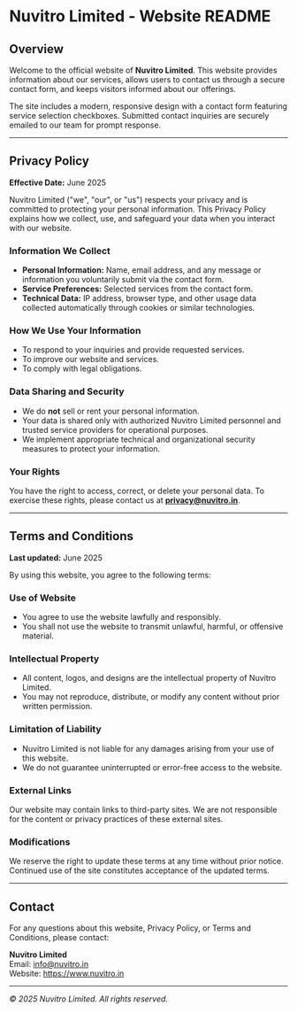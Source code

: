 # Nuvitro Limited - Website README

## Overview

Welcome to the official website of **Nuvitro Limited**. This website provides information about our services, allows users to contact us through a secure contact form, and keeps visitors informed about our offerings.

The site includes a modern, responsive design with a contact form featuring service selection checkboxes. Submitted contact inquiries are securely emailed to our team for prompt response.

---

## Privacy Policy

**Effective Date:** June 2025

Nuvitro Limited ("we", "our", or "us") respects your privacy and is committed to protecting your personal information. This Privacy Policy explains how we collect, use, and safeguard your data when you interact with our website.

### Information We Collect

- **Personal Information:** Name, email address, and any message or information you voluntarily submit via the contact form.
- **Service Preferences:** Selected services from the contact form.
- **Technical Data:** IP address, browser type, and other usage data collected automatically through cookies or similar technologies.

### How We Use Your Information

- To respond to your inquiries and provide requested services.
- To improve our website and services.
- To comply with legal obligations.

### Data Sharing and Security

- We do **not** sell or rent your personal information.
- Your data is shared only with authorized Nuvitro Limited personnel and trusted service providers for operational purposes.
- We implement appropriate technical and organizational security measures to protect your information.

### Your Rights

You have the right to access, correct, or delete your personal data. To exercise these rights, please contact us at **privacy@nuvitro.in**.

---

## Terms and Conditions

**Last updated:** June 2025

By using this website, you agree to the following terms:

### Use of Website

- You agree to use the website lawfully and responsibly.
- You shall not use the website to transmit unlawful, harmful, or offensive material.

### Intellectual Property

- All content, logos, and designs are the intellectual property of Nuvitro Limited.
- You may not reproduce, distribute, or modify any content without prior written permission.

### Limitation of Liability

- Nuvitro Limited is not liable for any damages arising from your use of this website.
- We do not guarantee uninterrupted or error-free access to the website.

### External Links

Our website may contain links to third-party sites. We are not responsible for the content or privacy practices of these external sites.

### Modifications

We reserve the right to update these terms at any time without prior notice. Continued use of the site constitutes acceptance of the updated terms.

---

## Contact

For any questions about this website, Privacy Policy, or Terms and Conditions, please contact:

**Nuvitro Limited**  
Email: info@nuvitro.in  
Website: https://www.nuvitro.in  

---

*© 2025 Nuvitro Limited. All rights reserved.*
